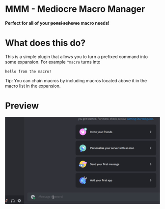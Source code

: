 # MMM - Mediocre Macro Manager
#### Perfect for all of your ~~ponzi scheme~~ macro needs!

# What does this do?
This is a simple plugin that allows you to turn a prefixed command into some expansion. For example `^macro` turns into
```
hello from the macro!
```

Tip: You can chain macros by including macros located above it in the macro list in the expansion.

# Preview
![A preview of the MMM plugin functionality](assets/mmm_preview.gif)
